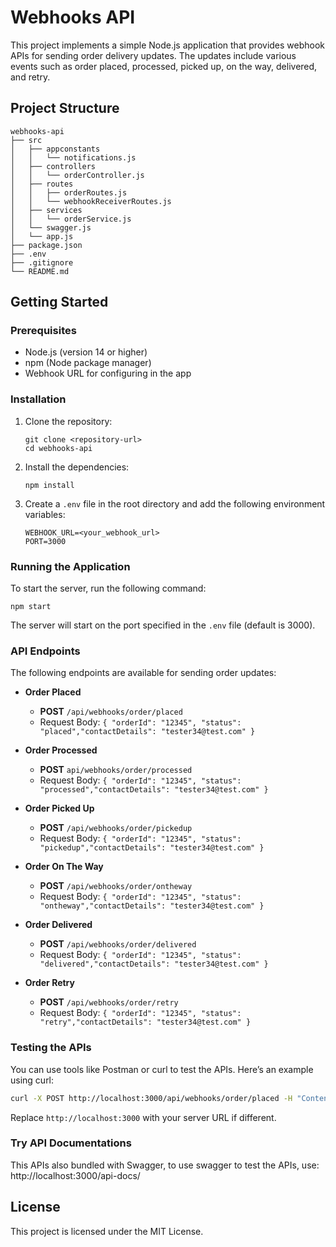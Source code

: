 # Webhooks API

This project implements a simple Node.js application that provides webhook APIs for sending order delivery updates. The updates include various events such as order placed, processed, picked up, on the way, delivered, and retry.

## Project Structure

```
webhooks-api
├── src
│   ├── appconstants
│   │   └── notifications.js
│   ├── controllers
│   │   └── orderController.js
│   ├── routes
│   │   ├── orderRoutes.js
│   │   └── webhookReceiverRoutes.js
│   ├── services
│   │   └── orderService.js
│   └── swagger.js
│   └── app.js
├── package.json
├── .env
├── .gitignore
└── README.md
```

## Getting Started

### Prerequisites

- Node.js (version 14 or higher)
- npm (Node package manager)
- Webhook URL for configuring in the app

### Installation

1. Clone the repository:
   ```
   git clone <repository-url>
   cd webhooks-api
   ```

2. Install the dependencies:
   ```
   npm install
   ```

3. Create a `.env` file in the root directory and add the following environment variables:
   ```
   WEBHOOK_URL=<your_webhook_url>
   PORT=3000
   ```

### Running the Application

To start the server, run the following command:
```
npm start
```

The server will start on the port specified in the `.env` file (default is 3000).

### API Endpoints

The following endpoints are available for sending order updates:

- **Order Placed**
  - **POST** `/api/webhooks/order/placed`
  - Request Body: `{ "orderId": "12345", "status": "placed","contactDetails": "tester34@test.com" }`

- **Order Processed**
  - **POST** `api/webhooks/order/processed`
  - Request Body: `{ "orderId": "12345", "status": "processed","contactDetails": "tester34@test.com" }`

- **Order Picked Up**
  - **POST** `/api/webhooks/order/pickedup`
  - Request Body: `{ "orderId": "12345", "status": "pickedup","contactDetails": "tester34@test.com" }`

- **Order On The Way**
  - **POST** `/api/webhooks/order/ontheway`
  - Request Body: `{ "orderId": "12345", "status": "ontheway","contactDetails": "tester34@test.com" }`

- **Order Delivered**
  - **POST** `/api/webhooks/order/delivered`
  - Request Body: `{ "orderId": "12345", "status": "delivered","contactDetails": "tester34@test.com" }`

- **Order Retry**
  - **POST** `/api/webhooks/order/retry`
  - Request Body: `{ "orderId": "12345", "status": "retry","contactDetails": "tester34@test.com" }`

### Testing the APIs

You can use tools like Postman or curl to test the APIs. Here’s an example using curl:

```bash
curl -X POST http://localhost:3000/api/webhooks/order/placed -H "Content-Type: application/json" -d '{"orderId": "12345", "status": "placed","contactDetails": "tester34@test.com"}'
```

Replace `http://localhost:3000` with your server URL if different.

### Try API Documentations
This APIs also bundled with Swagger, to use swagger to test the APIs, use: http://localhost:3000/api-docs/ 

## License

This project is licensed under the MIT License.
